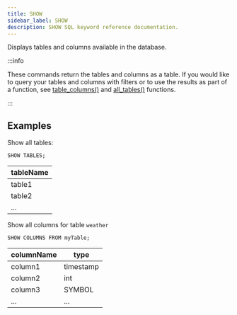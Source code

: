 ```yaml
---
title: SHOW
sidebar_label: SHOW
description: SHOW SQL keyword reference documentation.
---
```


Displays tables and columns available in the database.

:::info

These commands return the tables and columns as a table. If you would like to
query your tables and columns with filters or to use the results as part of a
function, see [table_columns()](reference/function/meta.md#table_columns) and
[all_tables()](reference/function/meta.md#all_tables) functions.

:::

## Examples

Show all tables:

```questdb-sql
SHOW TABLES;
```

| tableName |
| --------- |
| table1    |
| table2    |
| ...       |

Show all columns for table `weather`

```questdb-sql
SHOW COLUMNS FROM myTable;
```

| columnName | type      |
| ---------- | --------- |
| column1    | timestamp |
| column2    | int       |
| column3    | SYMBOL    |
| ...        | ...       |
